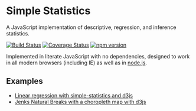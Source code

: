 # Simple Statistics

A JavaScript implementation of descriptive, regression, and inference statistics.

[![Build Status](https://secure.travis-ci.org/tmcw/simple-statistics.png?branch=master)](http://travis-ci.org/tmcw/simple-statistics)
[![Coverage Status](https://coveralls.io/repos/tmcw/simple-statistics/badge.png)](https://coveralls.io/r/tmcw/simple-statistics)
[![npm version](https://badge.fury.io/js/simple-statistics.svg)](http://badge.fury.io/js/simple-statistics)

Implemented in literate JavaScript with no dependencies, designed to work
in all modern browsers (including IE) as well as in [node.js](https://nodejs.org/).

## Examples

* [Linear regression with simple-statistics and d3js](http://bl.ocks.org/3931800)
* [Jenks Natural Breaks with a choropleth map with d3js](http://bl.ocks.org/tmcw/4969184)
